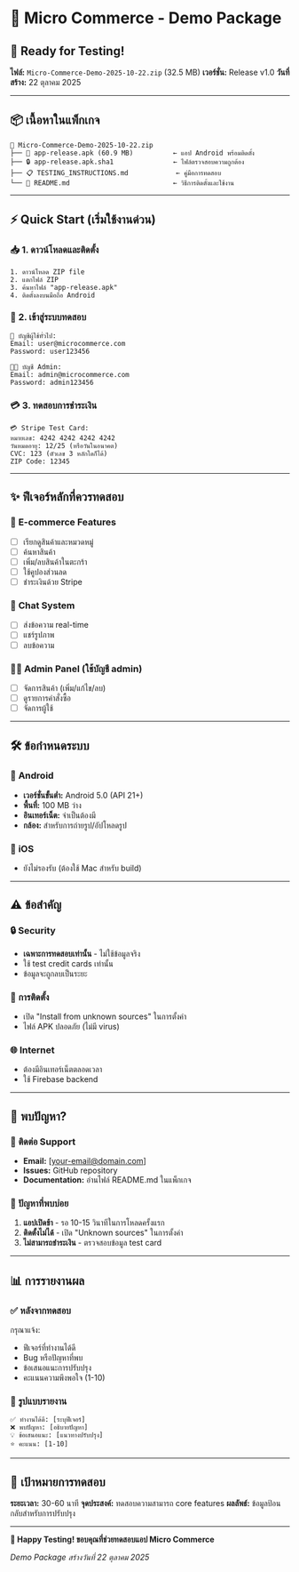 # 📱 Micro Commerce - Demo Package

## 🚀 Ready for Testing!

**ไฟล์:** `Micro-Commerce-Demo-2025-10-22.zip` (32.5 MB)
**เวอร์ชั่น:** Release v1.0
**วันที่สร้าง:** 22 ตุลาคม 2025

---

## 📦 เนื้อหาในแพ็กเกจ

```
📁 Micro-Commerce-Demo-2025-10-22.zip
├── 📱 app-release.apk (60.9 MB)          ← แอป Android พร้อมติดตั้ง
├── 🔒 app-release.apk.sha1               ← ไฟล์ตรวจสอบความถูกต้อง
├── 📋 TESTING_INSTRUCTIONS.md            ← คู่มือการทดสอบ
└── 📄 README.md                          ← วิธีการติดตั้งและใช้งาน
```

---

## ⚡ Quick Start (เริ่มใช้งานด่วน)

### 📥 **1. ดาวน์โหลดและติดตั้ง**
```
1. ดาวน์โหลด ZIP file
2. แตกไฟล์ ZIP
3. ค้นหาไฟล์ "app-release.apk"
4. ติดตั้งลงบนมือถือ Android
```

### 🔐 **2. เข้าสู่ระบบทดสอบ**
```
👤 บัญชีผู้ใช้ทั่วไป:
Email: user@microcommerce.com
Password: user123456

👨‍💼 บัญชี Admin:
Email: admin@microcommerce.com
Password: admin123456
```

### 💳 **3. ทดสอบการชำระเงิน**
```
💳 Stripe Test Card:
หมายเลข: 4242 4242 4242 4242
วันหมดอายุ: 12/25 (หรือวันในอนาคต)
CVC: 123 (ตัวเลข 3 หลักใดก็ได้)
ZIP Code: 12345
```

---

## ✨ ฟีเจอร์หลักที่ควรทดสอบ

### 🛒 **E-commerce Features**
- [ ] เรียกดูสินค้าและหมวดหมู่
- [ ] ค้นหาสินค้า
- [ ] เพิ่ม/ลบสินค้าในตะกร้า
- [ ] ใช้คูปองส่วนลด
- [ ] ชำระเงินด้วย Stripe

### 💬 **Chat System**
- [ ] ส่งข้อความ real-time
- [ ] แชร์รูปภาพ
- [ ] ลบข้อความ

### 👨‍💼 **Admin Panel** (ใช้บัญชี admin)
- [ ] จัดการสินค้า (เพิ่ม/แก้ไข/ลบ)
- [ ] ดูรายการคำสั่งซื้อ
- [ ] จัดการผู้ใช้

---

## 🛠️ ข้อกำหนดระบบ

### 📱 **Android**
- **เวอร์ชั่นขั้นต่ำ:** Android 5.0 (API 21+)
- **พื้นที่:** 100 MB ว่าง
- **อินเทอร์เน็ต:** จำเป็นต้องมี
- **กล้อง:** สำหรับการถ่ายรูป/อัปโหลดรูป

### 🚫 **iOS**
- ยังไม่รองรับ (ต้องใช้ Mac สำหรับ build)

---

## ⚠️ ข้อสำคัญ

### 🔒 **Security**
- **เฉพาะการทดสอบเท่านั้น** - ไม่ใช้ข้อมูลจริง
- ใช้ test credit cards เท่านั้น
- ข้อมูลจะถูกลบเป็นระยะ

### 📱 **การติดตั้ง**
- เปิด "Install from unknown sources" ในการตั้งค่า
- ไฟล์ APK ปลอดภัย (ไม่มี virus)

### 🌐 **Internet**
- ต้องมีอินเทอร์เน็ตตลอดเวลา
- ใช้ Firebase backend

---

## 🐛 พบปัญหา?

### 📧 **ติดต่อ Support**
- **Email:** [your-email@domain.com]
- **Issues:** GitHub repository
- **Documentation:** อ่านไฟล์ README.md ในแพ็กเกจ

### 🔧 **ปัญหาที่พบบ่อย**
1. **แอปเปิดช้า** - รอ 10-15 วินาทีในการโหลดครั้งแรก
2. **ติดตั้งไม่ได้** - เปิด "Unknown sources" ในการตั้งค่า
3. **ไม่สามารถชำระเงิน** - ตรวจสอบข้อมูล test card

---

## 📊 การรายงานผล

### ✅ **หลังจากทดสอบ**
กรุณาแจ้ง:
- ฟีเจอร์ที่ทำงานได้ดี
- Bug หรือปัญหาที่พบ
- ข้อเสนอแนะการปรับปรุง
- คะแนนความพึงพอใจ (1-10)

### 📝 **รูปแบบรายงาน**
```
✅ ทำงานได้ดี: [ระบุฟีเจอร์]
❌ พบปัญหา: [อธิบายปัญหา]
💡 ข้อเสนอแนะ: [แนวทางปรับปรุง]
⭐ คะแนน: [1-10]
```

---

## 🎯 เป้าหมายการทดสอบ

**ระยะเวลา:** 30-60 นาที
**จุดประสงค์:** ทดสอบความสามารถ core features
**ผลลัพธ์:** ข้อมูลป้อนกลับสำหรับการปรับปรุง

---

**🚀 Happy Testing! ขอบคุณที่ช่วยทดสอบแอป Micro Commerce**

*Demo Package สร้างวันที่ 22 ตุลาคม 2025*